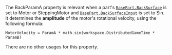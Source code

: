The BackParamA property is relevant when a part's
[`BasePart.BackSurface`](https://create.roblox.com/docs/reference/engine/classes/BasePart#BackSurface) is set to Motor or SteppingMotor and
[`BasePart.BackSurfaceInput`](https://create.roblox.com/docs/reference/engine/classes/BasePart#BackSurfaceInput) is set to Sin. It determines the
**amplitude** of the motor's rotational velocity, using the following
formula:

`MotorVelocity = ParamA * math.sin(workspace.DistributedGameTime * ParamB)`

There are no other usages for this property.